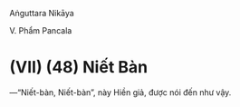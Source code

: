 Aṅguttara Nikāya

V. Phẩm Pancala

# (VII) (48) Niết Bàn

—“Niết-bàn, Niết-bàn”, này Hiền giả, được nói đến như vậy.

